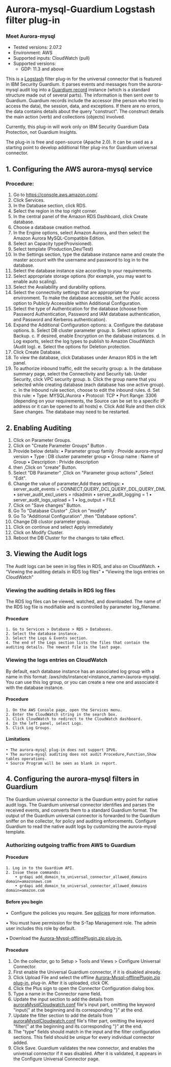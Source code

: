 # Aurora-mysql-Guardium Logstash filter plug-in
### Meet Aurora-mysql
* Tested versions: 2.07.2
* Environment: AWS
* Supported inputs: CloudWatch (pull)
* Supported versions:
	* GDP: 11.3 and above

This is a [Logstash](https://github.com/elastic/logstash) filter plug-in for the universal connector that is featured in IBM Security Guardium. It parses events and messages from the aurora-mysql audit log into a [Guardium record](https://github.com/IBM/universal-connectors/blob/main/common/src/main/java/com/ibm/guardium/universalconnector/commons/structures/Record.java) instance (which is a standard structure made out of several parts). The information is then sent over to Guardium. Guardium records include the accessor (the person who tried to access the data), the session, data, and exceptions. If there are no errors, the data contains details about the query "construct". The construct details the main action (verb) and collections (objects) involved.

Currently, this plug-in will work only on IBM Security Guardium Data Protection, not Guardium Insights.

The plug-in is free and open-source (Apache 2.0). It can be used as a starting point to develop additional filter plug-ins for Guardium universal connector.


## 1. Configuring the AWS aurora-mysql service

### Procedure:
1. Go to https://console.aws.amazon.com/.
2. Click Services.
3. In the Database section, click RDS.
4. Select the region in the top right corner.
5. In the central panel of the Amazon RDS Dashboard, click Create database.
6. Choose a database creation method.
7. In the Engine options, select Amazon Aurora, and then select the Amazon Aurora MySQL-Compatible Edition.
8. Select an Capacity type(Provisioned).
9. Select template (Production,Dev/Test)
10. In the Settings section, type the database instance name and create the master account with the username and password to log in to the database.
11. Select the database instance size according to your requirements.
12. Select appropriate storage options (for example, you may want to enable auto scaling).
13. Select the Availability and durability options.
14. Select the connectivity settings that are appropriate for your environment. To make the database accessible, set the Public access option to Publicly Accessible within Additional Configuration.
15. Select the type of Authentication for the database (choose from Password Authentication, Password and IAM database authentication, and Password and Kerberos authentication).
16. Expand the Additional Configuration options:
		a. Configure the database options.
		b. Select DB cluster parameter group.
		b. Select options for Backup.
		c. If desired, enable Encryption on the database instances.
		d. In Log exports, select the log types to publish to Amazon CloudWatch (Audit log).
		e. Select the options for Deletion protection.
17. Click Create Database.
18. To view the database, click Databases under Amazon RDS in the left panel.
19. To authorize inbound traffic, edit the security group:
		a. In the database summary page, select the Connectivity and Security tab. Under Security, click VPC security group.
		b. Click the group name that you selected while creating database (each database has one active group).
		c. In the Inbound rule section, choose to edit the inbound rules.
		d. Set this rule:
			• Type: MYSQL/Aurora
			• Protocol: TCP
			• Port Range: 3306
			(depending on your requirements, the Source can be set to a specific IP address or it can be opened to all hosts)
		e. Click Add Rule and then click Save changes.
		The database may need to be restarted.

## 2. Enabling Auditing

1. Click on Parameter Groups.
2. Click on "Create Parameter Groups" Button .
3. Provide below details:
		• Parameter group family : Provide aurora-mysql version
		• Type : DB cluster parameter group
		• Group name : Name of Group
		• Description : Privide description
4. then ,Click on "create" Button.
5. Select "DB Parameter" ,Click on "Parameter group actions" ,Select "Edit".
6. Change the value of parameter,Add these settings:
		• server_audit_events = CONNECT,QUERY_DCL,QUERY_DDL,QUERY_DML	
		• server_audit_excl_users =	rdsadmin
		• server_audit_logging	= 1
		• server_audit_logs_upload	= 1
		• log_output = FILE
7. Click on "Save changes" Button.
8. Go To "Database Clustor" ,Click on "modify"
9. Go To "Additional Configuration" ,then "Database options".
10. Change DB clustor parameter group.
11. Click on continue and select Apply immediately
12. Click on Modify Cluster.
13. Reboot the DB Cluster for the changes to take effect.
		
## 3. Viewing the Audit logs

The Audit logs can be seen in log files in RDS, and also on CloudWatch.
	• “Viewing the auditing details in RDS log files”
	• “Viewing the logs entries on CloudWatch”

### Viewing the auditing details in RDS log files

The RDS log files can be viewed, watched, and downloaded. The name of the RDS log file is modifiable and is controlled by parameter log_filename.

#### Procedure
	1. Go to Services > Database > RDS > Databases.
	2. Select the database instance.
	3. Select the Logs & Events section.
	4. The end of the Logs section lists the files that contain the auditing details. The newest file is the last page.

### Viewing the logs entries on CloudWatch

By default, each database instance has an associated log group with a name in this format: /aws/rds/instance/<instance_name>/aurora-mysqlql. You can use this log group, or you can create a new one and associate it with the database instance.

#### Procedure
	1. On the AWS Console page, open the Services menu.
	2. Enter the CloudWatch string in the search box.
	3. Click CloudWatch to redirect to the CloudWatch dashboard.
	4. In the left panel, select Logs.
	5. Click Log Groups.
	

#### Limitations
	• The aurora-mysql plug-in does not support IPV6.
	• The aurora-mysql auditing does not audit Procedure,Function,Show tables operations.
	• Source Program will be seen as blank in report.

## 4. Configuring the aurora-mysql filters in Guardium

The Guardium universal connector is the Guardium entry point for native audit logs. The Guardium universal connector identifies and parses the received events, and converts them to a standard Guardium format. The output of the Guardium universal connector is forwarded to the Guardium sniffer on the collector, for policy and auditing enforcements. Configure Guardium to read the native audit logs by customizing the aurora-mysql template.

### Authorizing outgoing traffic from AWS to Guardium

#### Procedure
	1. Log in to the Guardium API.
	2. Issue these commands:
		• grdapi add_domain_to_universal_connector_allowed_domains domain=amazonaws.com
		• grdapi add_domain_to_universal_connector_allowed_domains domain=amazon.com

#### Before you begin
•  Configure the policies you require. See [policies](/../../#policies) for more information.

• You must have permission for the S-Tap Management role. The admin user includes this role by default.
	
• Download the [Aurora-Mysql-offlinePlugin.zip plug-in.](https://github.com/IBM/universal-connectors/blob/main/filter-plugin/logstash-filter-aurora-mysql-guardium/AuroraMysqlOverCloudwatchPackage/AuroraMysql/Aurora-Mysql-offlinePlugin.zip)

#### Procedure
1. On the collector, go to Setup > Tools and Views > Configure Universal Connector.
2. First enable the Universal Guardium connector, if it is disabled already.
3. Click Upload File and select the offline [Aurora-Mysql-offlinePlugin.zip plug-in.](https://github.com/IBM/universal-connectors/blob/main/filter-plugin/logstash-filter-aurora-mysql-guardium/AuroraMysqlOverCloudwatchPackage/AuroraMysql/Aurora-Mysql-offlinePlugin.zip) plug-in. After it is uploaded, click OK.						 
4. Click the Plus sign to open the Connector Configuration dialog box.
5. Type a name in the Connector name field.
6. Update the input section to add the details from [auroraMysqlCloudwatch.conf](https://github.com/IBM/universal-connectors/blob/main/filter-plugin/logstash-filter-aurora-mysql-guardium/auroraMysqlCloudwatch.conf) file's input part, omitting the keyword "input{" at the beginning and its corresponding "}" at the end.
7. Update the filter section to add the details from [auroraMysqlCloudwatch.conf](https://github.com/IBM/universal-connectors/blob/main/filter-plugin/logstash-filter-aurora-mysql-guardium/auroraMysqlCloudwatch.conf)  file's filter part, omitting the keyword "filter{" at the beginning and its corresponding "}" at the end.
8. The "type" fields should match in the input and the filter configuration sections. This field should be unique for every individual connector added.
9. Click Save. Guardium validates the new connector, and enables the universal connector if it was
	disabled. After it is validated, it appears in the Configure Universal Connector page.
